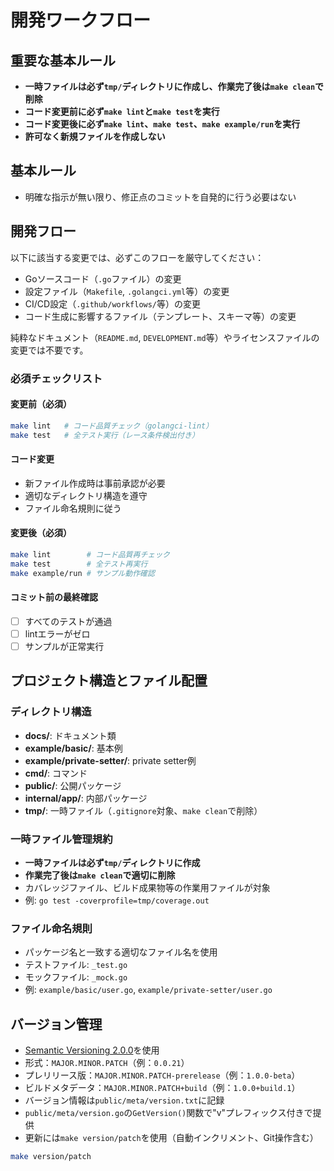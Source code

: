 # 開発ワークフロー

## 重要な基本ルール

- **一時ファイルは必ず`tmp/`ディレクトリに作成し、作業完了後は`make clean`で削除**
- **コード変更前に必ず`make lint`と`make test`を実行**
- **コード変更後に必ず`make lint`、`make test`、`make example/run`を実行**
- **許可なく新規ファイルを作成しない**

## 基本ルール

- 明確な指示が無い限り、修正点のコミットを自発的に行う必要はない

## 開発フロー

以下に該当する変更では、必ずこのフローを厳守してください：

- Goソースコード（`.go`ファイル）の変更
- 設定ファイル（`Makefile`, `.golangci.yml`等）の変更
- CI/CD設定（`.github/workflows/`等）の変更
- コード生成に影響するファイル（テンプレート、スキーマ等）の変更

純粋なドキュメント（`README.md`, `DEVELOPMENT.md`等）やライセンスファイルの変更では不要です。

### 必須チェックリスト

#### 変更前（必須）

```bash
make lint   # コード品質チェック（golangci-lint）
make test   # 全テスト実行（レース条件検出付き）
```

#### コード変更

- 新ファイル作成時は事前承認が必要
- 適切なディレクトリ構造を遵守
- ファイル命名規則に従う

#### 変更後（必須）

```bash
make lint        # コード品質再チェック
make test        # 全テスト再実行
make example/run # サンプル動作確認
```

#### コミット前の最終確認

- [ ] すべてのテストが通過
- [ ] lintエラーがゼロ
- [ ] サンプルが正常実行

## プロジェクト構造とファイル配置

### ディレクトリ構造

- **docs/**: ドキュメント類
- **example/basic/**: 基本例
- **example/private-setter/**: private setter例
- **cmd/**: コマンド
- **public/**: 公開パッケージ
- **internal/app/**: 内部パッケージ
- **tmp/**: 一時ファイル（`.gitignore`対象、`make clean`で削除）

### 一時ファイル管理規約

- **一時ファイルは必ず`tmp/`ディレクトリに作成**
- **作業完了後は`make clean`で適切に削除**
- カバレッジファイル、ビルド成果物等の作業用ファイルが対象
- 例: `go test -coverprofile=tmp/coverage.out`

### ファイル命名規則

- パッケージ名と一致する適切なファイル名を使用
- テストファイル: `_test.go`
- モックファイル: `_mock.go`
- 例: `example/basic/user.go`, `example/private-setter/user.go`

## バージョン管理

- [Semantic Versioning 2.0.0](https://semver.org/)を使用
- 形式：`MAJOR.MINOR.PATCH`（例：`0.0.21`）
- プレリリース版：`MAJOR.MINOR.PATCH-prerelease`（例：`1.0.0-beta`）
- ビルドメタデータ：`MAJOR.MINOR.PATCH+build`（例：`1.0.0+build.1`）
- バージョン情報は`public/meta/version.txt`に記録
- `public/meta/version.go`の`GetVersion()`関数で"v"プレフィックス付きで提供
- 更新には`make version/patch`を使用（自動インクリメント、Git操作含む）

```bash
make version/patch
```
